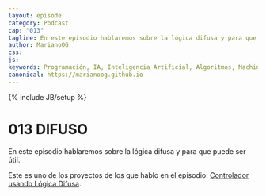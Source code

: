 ```yaml
---
layout: episode
category: Podcast
cap: "013"
tagline: En este episodio hablaremos sobre la lógica difusa y para que puede ser útil.
author: MarianoOG
css: 
js: 
keywords: Programación, IA, Inteligencia Artificial, Algoritmos, Machine Learning, Ciencia de Datos, Software, marianoog, PodcastAlgoritmos
canonical: https://marianoog.github.io
---
```

{% include JB/setup %}

# 013 DIFUSO

En este episodio hablaremos sobre la lógica difusa y para que puede ser útil.

Este es uno de los proyectos de los que hablo en el episodio: [Controlador usando Lógica Difusa](https://github.com/MarianoOG/ControladorLogicaDifusa).